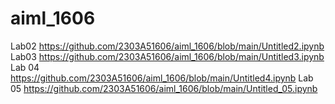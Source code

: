 # aiml_1606
Lab02 https://github.com/2303A51606/aiml_1606/blob/main/Untitled2.ipynb
Lab03 https://github.com/2303A51606/aiml_1606/blob/main/Untitled3.ipynb
Lab 04 https://github.com/2303A51606/aiml_1606/blob/main/Untitled4.ipynb
Lab 05 https://github.com/2303A51606/aiml_1606/blob/main/Untitled_05.ipynb
